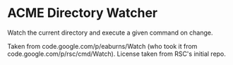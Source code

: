 # ACME Directory Watcher

Watch the current directory and execute a given command on change.

Taken from code.google.com/p/eaburns/Watch (who took it from code.google.com/p/rsc/cmd/Watch). License taken from RSC's initial repo.